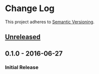 # Change Log

This project adheres to [Semantic Versioning](http://semver.org/).

## [Unreleased]

## 0.1.0 - 2016-06-27
### Initial Release

[Unreleased]: https://github.com/hoop33/limo/compare/v0.1.0...HEAD
